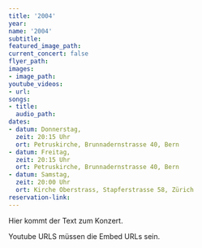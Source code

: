 ```yaml
---
title: '2004'
year: 
name: '2004'
subtitle: 
featured_image_path: 
current_concert: false
flyer_path: 
images:
- image_path: 
youtube_videos:
- url: 
songs:
- title: 
  audio_path: 
dates:
- datum: Donnerstag,
  zeit: 20:15 Uhr
  ort: Petruskirche, Brunnadernstrasse 40, Bern
- datum: Freitag,
  zeit: 20:15 Uhr
  ort: Petruskirche, Brunnadernstrasse 40, Bern
- datum: Samstag,
  zeit: 20:00 Uhr
  ort: Kirche Oberstrass, Stapferstrasse 58, Zürich
reservation-link: 
---
```


Hier kommt der Text zum Konzert.

Youtube URLS müssen die Embed URLs sein.
